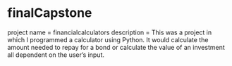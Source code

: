 # finalCapstone
project name = financialcalculators
description = This was a project in which I programmed a calculator using Python. It would calculate the amount needed to repay for a bond or calculate the value of an investment all dependent on the user’s input.
